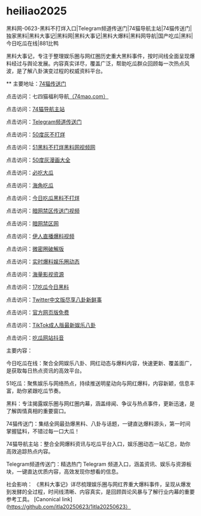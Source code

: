 # heiliao2025
黑料网-0623-黑料不打烊入口|Telegram频道传送门|74猫导航主站|74猫传送门|独家黑料|黑料大事记|黑料网|黑料大事记|黑料大爆料|黑料网导航|国产吃瓜|黑料|今日吃瓜在线|881比鸭

黑料大事记，专注于整理娱乐圈与网红圈历史重大黑料事件，按时间线全面呈现爆料经过与舆论发展。内容真实详尽，覆盖广泛，帮助吃瓜群众回顾每一次热点风波，是了解八卦演变过程的权威资料平台。

** 主要地址：<a href="https://74mao.com/">74猫传送门</a>

点击访问：七四猫福利导航<a href="https://74mao.com/">（74mao.com）</a>

点击访问：<a href="https://74mao.com/">74猫导航主站</a>

点击访问：<a href="https://74mao.com/">Telegram频道传送门</a>

点击访问：<a href="https://hj-216.pages.dev/">50度灰不打烊</a>

点击访问：<a href="https://hj-218.pages.dev/">51黑料不打烊黑料网视频网</a>

点击访问：<a href="https://hj-219.pages.dev/">50度灰漫画大全</a>

点击访问：<a href="https://hj-224.pages.dev/">必吃大瓜</a>

点击访问：<a href="https://cg8-12.pages.dev/">海角吃瓜</a>

点击访问：<a href="https://hj-143.pages.dev/">今日吃瓜黑料不打烊</a>

点击访问：<a href="https://hj-145.pages.dev/">暗网禁区传送门视频</a>

点击访问：<a href="https://hj-149.pages.dev/">暗网禁区网</a>

点击访问：<a href="https://chiguaqunzhongde.pages.dev/">伊人直播爆料视频</a>

点击访问：<a href="https://hj-156.pages.dev/">微密圈破解版</a>

点击访问：<a href="https://hj-161.pages.dev/">实时爆料娱乐圈动态</a>

点击访问：<a href="https://hj-162.pages.dev/">海量影视资源</a>

点击访问：<a href="https://chiguaqunzhongde.pages.dev/">17吃瓜今日黑料</a>

点击访问：<a href="https://hj-170.pages.dev/">Twitter中文版尽享八卦新鲜事</a>

点击访问：<a href="https://hls-15.pages.dev/">官方网页版免费</a>

点击访问：<a href="https://hls-17.pages.dev/">TikTok成人版最新娱乐八卦</a>

点击访问：<a href="https://91chiguazhongxin.pages.dev/">吃瓜网站抖音</a>

主要内容：

今日吃瓜在线：聚合全网娱乐八卦、网红动态与爆料内容，快速更新、覆盖面广，是获取每日热点资讯的高效平台。

51吃瓜：聚焦娱乐与网络热点，持续推送明星动向与网红爆料，内容新颖，信息丰富，助你紧跟吃瓜节奏。

黑料：专注揭露娱乐圈与网红圈内幕，涵盖绯闻、争议与热点事件，更新迅速，是了解舆情真相的重要窗口。

74猫传送门：集结全网最劲爆黑料、八卦与话题，一键直达爆料源头，第一时间掌握猛料，不错过每一口大瓜！

74猫导航主站：整合全网爆料资讯与吃瓜平台入口，娱乐圈动态一站汇总，助你高效追踪热点内容。

Telegram频道传送门：精选热门 Telegram 频道入口，涵盖资讯、娱乐与资源板块，一键直达优质内容，高效发现你想看的信息。

社会影响：
《黑料大事记》详尽梳理娱乐圈与网红界重大爆料事件，呈现从爆发到发酵的全过程，时间线清晰、内容真实，是回顾舆论风暴与了解行业内幕的重要参考工具。
[Canonical link](https://github.com/itla20250623/1itla20250623）
